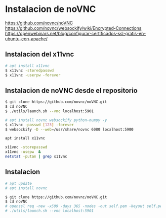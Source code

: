 # Instalacion de noVNC

https://github.com/novnc/noVNC
https://github.com/novnc/websockify/wiki/Encrypted-Connections
https://openwebinars.net/blog/configurar-certificados-ssl-gratis-en-ubuntu-con-apache/

## Instalacion del x11vnc

```bash
# apt install x11vnc
$ x11vnc -storedpasswd
$ x11vnc -userpw -forever
```

## Instalacion de noVNC desde el repositorio
```bash
$ git clone https://github.com/novnc/noVNC.git
$ cd noVNC
$ ./utils/launch.sh --vnc localhost:5901
```

```bash
# apt install novnc websockify python-numpy -y
$ x11vnc -passwd [123] -forever
$ websockify -D --web=/usr/share/novnc 6080 localhost:5900
```

```bash
apt install x11vnc

x11vnc -storepasswd
x11vnc -usepw  &
netstat -putan | grep x11vnc
```
## Instalacion 

```bash
# apt update
# apt install novnc

$ git clone https://github.com/novnc/noVNC.git
$ cd noVNC
# openssl req -new -x509 -days 365 -nodes -out self.pem -keyout self.pem
# ./utils/launch.sh --vnc localhost:5901
```